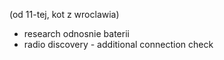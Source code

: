 (od 11-tej, kot z wroclawia)
- research odnosnie baterii
- radio discovery - additional connection check

